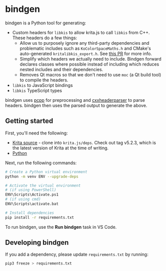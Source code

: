 # bindgen

bindgen is a Python tool for generating:

- Custom headers for `libkis` to allow krita.js to call `libkis` from C++. These headers do a few things:
  - Allow us to purposely ignore any third-party dependencies and problematic includes such as `KoColorSpaceMaths.h` and CMake's auto-generated `kritalibkis_export.h`. See [this PR](https://github.com/tommyquant/krita.js/pull/4) for more info.
  - Simplify which headers we actually need to include. Bindgen forward declares classes where possible instead of including which reduces nested includes and their dependencies.
  - Removes Qt macros so that we don't need to use `moc` (a Qt build tool) to compile the headers.
- `libkis` to JavaScript bindings
- `libkis` TypeScript types

bindgen uses [pcpp](https://github.com/ned14/pcpp) for preprocessing and [cxxheaderparser](https://github.com/robotpy/cxxheaderparser) to parse headers. bindgen then uses the parsed output to generate the above.

## Getting started

First, you'll need the following:

- [Krita source](https://invent.kde.org/graphics/krita) - clone into `krita.js/deps`. Check out tag v5.2.3, which is the latest version of Krita at the time of writing.
- [Python](https://www.python.org/)

Next, run the following commands:

```sh
# Create a Python virtual environment
python -m venv ENV --upgrade-deps

# Activate the virtual environment
# (if using PowerShell)
ENV\Scripts\Activate.ps1
# (if using cmd)
ENV\Scripts\activate.bat

# Install dependencies
pip install -r requirements.txt
```

To run bindgen, use the **Run bindgen** task in VS Code.

## Developing bindgen

If you add a dependency, please update `requirements.txt` by running:

```sh
pip3 freeze > requirements.txt
```

